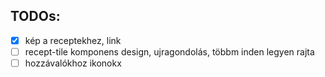 ## TODOs:
- [x]  kép a receptekhez, link
- [ ] recept-tile komponens design, ujragondolás, többm inden legyen rajta 
- [ ] hozzávalókhoz ikonokx
